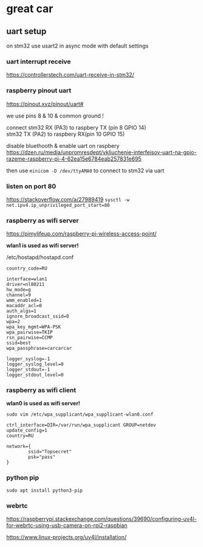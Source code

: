 # great car

## uart setup
on stm32 use usart2 in async mode with default settings

### uart interrupt receive
https://controllerstech.com/uart-receive-in-stm32/

### raspberry pinout uart
https://pinout.xyz/pinout/uart#

we use pins 8 & 10 & common ground !

connect stm32 RX (PA3) to raspbery TX (pin 8 GPIO 14) <br>
stm32 TX (PA2) to raspbery RX(pin 10 GPIO 15)

disable bluethooth & enable uart on raspbery <br>
https://dzen.ru/media/unpromresdept/vkliuchenie-interfeisov-uart-na-gpio-razeme-raspberry-pi-4-62ea15e6784eab257831e695

then use `minicom -D /dev/ttyAMA0` to connect to stm32 via uart

### listen on port 80
https://stackoverflow.com/a/27989419
```sysctl -w net.ipv4.ip_unprivileged_port_start=80```

### raspberry as wifi server

https://pimylifeup.com/raspberry-pi-wireless-access-point/

__wlan1 is used as wifi server!__

/etc/hostapd/hostapd.conf
```
country_code=RU

interface=wlan1
driver=nl80211
hw_mode=g
channel=9
wmm_enabled=1
macaddr_acl=0
auth_algs=1
ignore_broadcast_ssid=0
wpa=2
wpa_key_mgmt=WPA-PSK
wpa_pairwise=TKIP
rsn_pairwise=CCMP
ssid=best
wpa_passphrase=carcarcar

logger_syslog=-1
logger_syslog_level=0
logger_stdout=-1
logger_stdout_level=0
```

### raspberry as wifi client

__wlan0 is used as wifi server!__

`sudo vim /etc/wpa_supplicant/wpa_supplicant-wlan0.conf`
```
ctrl_interface=DIR=/var/run/wpa_supplicant GROUP=netdev
update_config=1
country=RU

network={
        ssid="Topsecret"
        psk="pass"
}
```

### python pip
```sudo apt install python3-pip```

### webrtc

https://raspberrypi.stackexchange.com/questions/39690/configuring-uv4l-for-webrtc-using-usb-camera-on-rpi2-raspbian

https://www.linux-projects.org/uv4l/installation/
